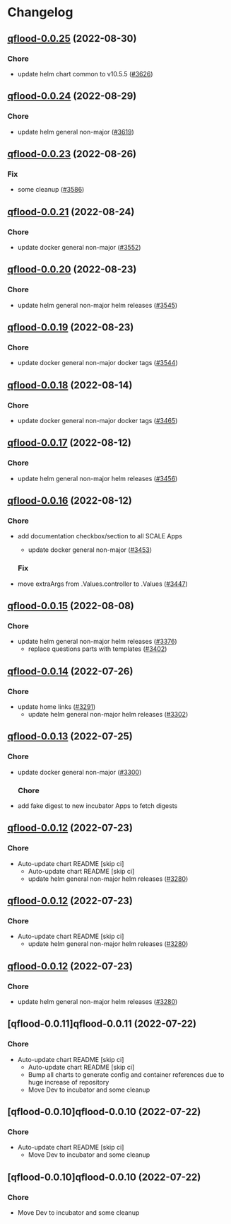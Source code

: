 # Changelog



## [qflood-0.0.25](https://github.com/truecharts/charts/compare/qflood-0.0.24...qflood-0.0.25) (2022-08-30)

### Chore

- update helm chart common to v10.5.5 ([#3626](https://github.com/truecharts/charts/issues/3626))




## [qflood-0.0.24](https://github.com/truecharts/charts/compare/qflood-0.0.23...qflood-0.0.24) (2022-08-29)

### Chore

- update helm general non-major ([#3619](https://github.com/truecharts/charts/issues/3619))




## [qflood-0.0.23](https://github.com/truecharts/charts/compare/qflood-0.0.21...qflood-0.0.23) (2022-08-26)

### Fix

- some cleanup ([#3586](https://github.com/truecharts/charts/issues/3586))




## [qflood-0.0.21](https://github.com/truecharts/charts/compare/qflood-0.0.20...qflood-0.0.21) (2022-08-24)

### Chore

- update docker general non-major ([#3552](https://github.com/truecharts/charts/issues/3552))




## [qflood-0.0.20](https://github.com/truecharts/charts/compare/qflood-0.0.19...qflood-0.0.20) (2022-08-23)

### Chore

- update helm general non-major helm releases ([#3545](https://github.com/truecharts/charts/issues/3545))




## [qflood-0.0.19](https://github.com/truecharts/charts/compare/qflood-0.0.18...qflood-0.0.19) (2022-08-23)

### Chore

- update docker general non-major docker tags ([#3544](https://github.com/truecharts/charts/issues/3544))




## [qflood-0.0.18](https://github.com/truecharts/charts/compare/qflood-0.0.17...qflood-0.0.18) (2022-08-14)

### Chore

- update docker general non-major docker tags ([#3465](https://github.com/truecharts/charts/issues/3465))




## [qflood-0.0.17](https://github.com/truecharts/charts/compare/qflood-0.0.16...qflood-0.0.17) (2022-08-12)

### Chore

- update helm general non-major helm releases ([#3456](https://github.com/truecharts/charts/issues/3456))




## [qflood-0.0.16](https://github.com/truecharts/charts/compare/qflood-0.0.15...qflood-0.0.16) (2022-08-12)

### Chore

- add documentation checkbox/section to all SCALE Apps
  - update docker general non-major ([#3453](https://github.com/truecharts/charts/issues/3453))

  ### Fix

- move extraArgs from .Values.controller to .Values ([#3447](https://github.com/truecharts/charts/issues/3447))




## [qflood-0.0.15](https://github.com/truecharts/charts/compare/qflood-0.0.14...qflood-0.0.15) (2022-08-08)

### Chore

- update helm general non-major helm releases ([#3376](https://github.com/truecharts/charts/issues/3376))
  - replace questions parts with templates ([#3402](https://github.com/truecharts/charts/issues/3402))




## [qflood-0.0.14](https://github.com/truecharts/apps/compare/qflood-0.0.13...qflood-0.0.14) (2022-07-26)

### Chore

- update home links ([#3291](https://github.com/truecharts/apps/issues/3291))
  - update helm general non-major helm releases ([#3302](https://github.com/truecharts/apps/issues/3302))




## [qflood-0.0.13](https://github.com/truecharts/apps/compare/qflood-0.0.12...qflood-0.0.13) (2022-07-25)

### Chore

- update docker general non-major ([#3300](https://github.com/truecharts/apps/issues/3300))

  ### Chore

- add fake digest to new incubator Apps to fetch digests




## [qflood-0.0.12](https://github.com/truecharts/apps/compare/qflood-0.0.11...qflood-0.0.12) (2022-07-23)

### Chore

- Auto-update chart README [skip ci]
  - Auto-update chart README [skip ci]
  - update helm general non-major helm releases ([#3280](https://github.com/truecharts/apps/issues/3280))




## [qflood-0.0.12](https://github.com/truecharts/apps/compare/qflood-0.0.11...qflood-0.0.12) (2022-07-23)

### Chore

- Auto-update chart README [skip ci]
  - update helm general non-major helm releases ([#3280](https://github.com/truecharts/apps/issues/3280))




## [qflood-0.0.12](https://github.com/truecharts/apps/compare/qflood-0.0.11...qflood-0.0.12) (2022-07-23)

### Chore

- update helm general non-major helm releases ([#3280](https://github.com/truecharts/apps/issues/3280))




## [qflood-0.0.11]qflood-0.0.11 (2022-07-22)

### Chore

- Auto-update chart README [skip ci]
  - Auto-update chart README [skip ci]
  - Bump all charts to generate config and container references due to huge increase of repository
  - Move Dev to incubator and some cleanup




## [qflood-0.0.10]qflood-0.0.10 (2022-07-22)

### Chore

- Auto-update chart README [skip ci]
  - Move Dev to incubator and some cleanup




## [qflood-0.0.10]qflood-0.0.10 (2022-07-22)

### Chore

- Move Dev to incubator and some cleanup
